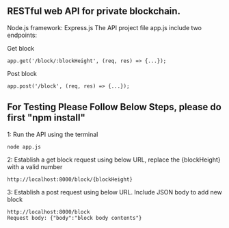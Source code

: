 
## RESTful web API for private blockchain. 
Node.js framework: Express.js
The API project file app.js include two endpoints:

Get block
```
app.get('/block/:blockHeight', (req, res) => {...});
```
Post block
```
app.post('/block', (req, res) => {...});
```

## For Testing Please Follow Below Steps, please do first "npm install"

1: Run the API using the terminal
```
node app.js
```
2: Establish a get block request using below URL, replace the {blockHeight} with a valid number
```
http://localhost:8000/block/{blockHeight}
```
3: Establish a post request using below URL. Include JSON body to add new block
```
http://localhost:8000/block
Request body: {"body":"block body contents"}
```



